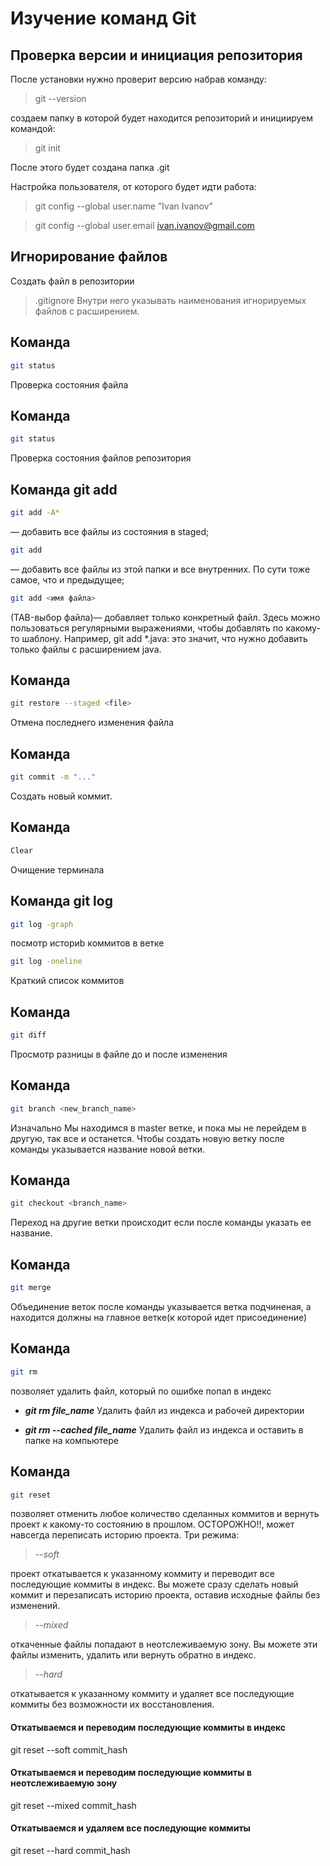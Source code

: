 # Изучение команд Git

## Проверка версии и инициация репозитория
После установки нужно проверит версию набрав команду:
>git --version

создаем папку в которой будет находится репозиторий и инициируем командой:
> git init

После этого будет создана папка .git


Настройка пользователя, от которого будет идти работа:
>git config --global user.name ”Ivan Ivanov”

>git config --global user.email ivan.ivanov@gmail.com

## Игнорирование файлов
Создать файл в репозитории 
> .gitignore
Внутри него указывать наименования игнорируемых файлов с расширением.

## Команда 
```sh
git status
```
Проверка состояния файла
## Команда
```sh
git status
```
Проверка состояния файлов репозитория


## Команда git add <file>

 ```sh
 git add -A*
 ```
  — добавить все файлы из состояния в staged;

```sh
git add 
```
  — добавить все файлы из этой папки и все внутренних. По сути тоже самое, что и предыдущее;
```sh
git add <имя файла>
``` 
(TAB-выбор файла)— добавляет только конкретный файл.
Здесь можно пользоваться регулярными выражениями, чтобы добавлять по какому-то шаблону. Например, git add *.java: это значит, что нужно добавить только файлы с расширением java.

## Команда 
```sh
git restore --staged <file>
``` 
Отмена последнего изменения файла

## Команда 
```sh
git commit -m "..."
```

Создать новый коммит.

## Команда 
```sh
Clear
```

Очищение терминала

## Команда git log
```sh
git log -graph
```
посмотр историb коммитов в ветке
```sh
git log -oneline 
```
Краткий список коммитов

## Команда
```sh
git diff
```
Просмотр разницы в файле до и после изменения

## Команда 
```sh
git branch <new_branch_name>
```
Изначально Мы находимся в master ветке, и пока мы не перейдем в другую,
так все и останется.
Чтобы создать новую ветку после команды указывается название новой ветки.

## Команда 
```sh
git checkout <branch_name>
```
Переход на другие ветки происходит если после команды указать ее название.
## Команда 
```sh 
git merge
```
Объединение веток после команды указывается ветка подчиненая, а находится должны на главное ветке(к которой идет присоединение)

## Команда 
```sh
git rm
```
позволяет удалить файл, который по ошибке попал в индекс
* **_git rm file_name_** Удалить файл из индекса и рабочей директории

* **_git rm --cached file_name_**
Удалить файл из индекса и оставить в папке на компьютере

## Команда
```sh
git reset
```
позволяет отменить любое количество сделанных коммитов и вернуть проект к какому-то состоянию в прошлом. ОСТОРОЖНО!!,  может навсегда переписать историю проекта.
 Три режима: 
 >*--soft* 
 
 проект откатывается к указанному коммиту и переводит все последующие коммиты в индекс. Вы можете сразу сделать новый коммит и перезаписать историю проекта, оставив исходные файлы без изменений.
>*--mixed*

откаченные файлы попадают в неотслеживаемую зону. Вы можете эти файлы изменить, удалить или вернуть обратно в индекс.

>*--hard*

откатывается к указанному коммиту и удаляет все последующие коммиты без возможности их восстановления.
#### Откатываемся и переводим последующие коммиты в индекс
git reset --soft commit_hash

#### Откатываемся и переводим последующие коммиты в неотслеживаемую зону
git reset --mixed commit_hash

#### Откатываемся и удаляем все последующие коммиты
git reset --hard commit_hash







